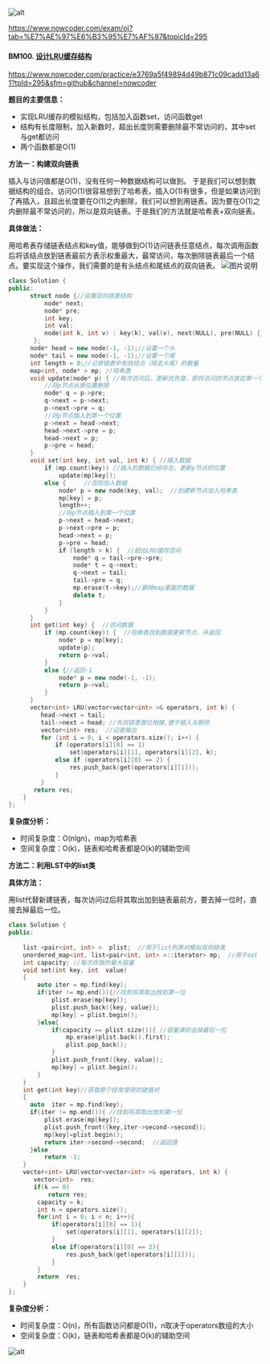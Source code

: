 ![alt](https://uploadfiles.nowcoder.com/bm/top101-head.jpg)

https://www.nowcoder.com/exam/oj?tab=%E7%AE%97%E6%B3%95%E7%AF%87&topicId=295

#### BM100. [设计LRU缓存结构](https://www.nowcoder.com/practice/e3769a5f49894d49b871c09cadd13a61?tpId=295&sfm=github&channel=nowcoder)

https://www.nowcoder.com/practice/e3769a5f49894d49b871c09cadd13a61?tpId=295&sfm=github&channel=nowcoder

**题目的主要信息：**

- 实现LRU缓存的模拟结构，包括加入函数set，访问函数get
- 结构有长度限制，加入新数时，超出长度则需要删除最不常访问的，其中set与get都访问
- 两个函数都是O(1)

**方法一：构建双向链表**

插入与访问值都是O(1)，没有任何一种数据结构可以做到。
于是我们可以想到数据结构的组合。访问O(1)很容易想到了哈希表，插入O(1)有很多，但是如果访问到了再插入，且超出长度要在O(1)之内删除，我们可以想到用链表。因为要在O(1)之内删除最不常访问的，所以是双向链表。于是我们的方法就是哈希表+双向链表。

**具体做法：**

用哈希表存储链表结点和key值，能够做到O(1)访问链表任意结点，每次调用函数后将该结点放到链表最前方表示权重最大，最常访问，每次删除链表最后一个结点。要实现这个操作，我们需要的是有头结点和尾结点的双向链表。
![图片说明](https://uploadfiles.nowcoder.com/images/20210718/397721558_1626595271243/4FCCB58C63F2E066A9D67D0BCEAB99B0 "图片标题") 

```c++
class Solution {
public:
      struct node {//设置双向链表结构
          node* next;
          node* pre;
          int key;
          int val;
          node(int k, int v) : key(k), val(v), next(NULL), pre(NULL) {}//可以直接输入数字初始化
       };
      node* head = new node(-1, -1);//设置一个头
      node* tail = new node(-1, -1);//设置一个尾
      int length = 0;//记录链表中有效结点（除去头尾）的数量
      map<int, node* > mp; //哈希表
      void update(node* p) { //每次访问后，更新优先度，即将访问的节点放在第一个位置
          //将p节点从原位置删除
          node* q = p->pre;
          q->next = p->next;
          p->next->pre = q; 
          //将p节点插入到第一个位置
          p->next = head->next;
          head->next->pre = p;
          head->next = p;
          p->pre = head;
      }
      void set(int key, int val, int k) { //插入数据
          if (mp.count(key)) //插入的数据已经存在，更新p节点的位置
              update(mp[key]);
          else {     //否则加入数据
              node* p = new node(key, val);  //创建新节点加入哈希表
              mp[key] = p;
              length++;
              //将p节点插入到第一个位置
              p->next = head->next;
              p->next->pre = p;
              head->next = p;
              p->pre = head;
              if (length > k) {  //超出LRU缓存空间
                  node* q = tail->pre->pre;
                  node* t = q->next;
                  q->next = tail;
                  tail->pre = q;
                  mp.erase(t->key);//删除map里面的数据
                  delete t;
              }
          }
      }
      int get(int key) {  //访问数据
          if (mp.count(key)) {  //哈希表找到数据更新节点，并返回
              node* p = mp[key];
              update(p);
              return p->val;
          }
          else {//返回-1
              node* p = new node(-1, -1);
              return p->val;
          }
      }
      vector<int> LRU(vector<vector<int> >& operators, int k) {
         head->next = tail;
         tail->next = head; //先将链表首位相接,便于插入与删除
         vector<int> res;  //记录输出
         for (int i = 0; i < operators.size(); i++) {
             if (operators[i][0] == 1)
                 set(operators[i][1], operators[i][2], k);
             else if (operators[i][0] == 2) {
                 res.push_back(get(operators[i][1]));
             }
         }
       return res;        
    }
};
```

**复杂度分析：**
- 时间复杂度：O(nlgn)，map为哈希表
- 空间复杂度：O(k)，链表和哈希表都是O(k)的辅助空间

**方法二：利用LST中的list类**


**具体方法：**

用list代替新建链表，每次访问过后将其取出加到链表最前方，要去掉一位时，直接去掉最后一位。
```c++
class Solution {
public:
      
    list <pair<int, int> >  plist;  //用于list列表对模拟双向链表
    unordered_map<int, list<pair<int, int> >::iterator> mp;  //用于set 方法
    int capacity; //每次存放的最大容量
    void set(int key, int  value)
    {
        auto iter = mp.find(key);
        if(iter != mp.end()){//找到将其取出放到第一位
            plist.erase(mp[key]);
            plist.push_back({key, value});  
            mp[key] = plist.begin();
        }else{
            if(capacity == plist.size()){ //容量满则去掉最后一位
                mp.erase(plist.back().first);
                plist.pop_back();
            }
            plist.push_front({key, value});
            mp[key] = plist.begin();
        }
    }
    int get(int key)//获取那个经常使用的键值对
    {
      auto  iter = mp.find(key);
      if(iter != mp.end()){ //找到将其取出放到第一位
          plist.erase(mp[key]); 
          plist.push_front({key,iter->second->second});  
          mp[key]=plist.begin();
          return iter->second->second;  //返回值
      }else
          return -1;
    }
    vector<int> LRU(vector<vector<int> >& operators, int k) {
       vector<int>  res;
       if(k == 0)
           return res;
        capacity = k;
        int n = operators.size();
        for(int i = 0; i < n; i++){  
            if(operators[i][0] == 1){
                set(operators[i][1], operators[i][2]);
            }
            else if(operators[i][0] == 2){
                res.push_back(get(operators[i][1]));
            }
        }
        return  res;
    }     
};
```

**复杂度分析：**
- 时间复杂度：O(n)，所有函数访问都是O(1)，n取决于operators数组的大小
- 空间复杂度：O(k)，链表和哈希表都是O(k)的辅助空间

![alt](https://uploadfiles.nowcoder.com/bm/top101-tail.jpg)